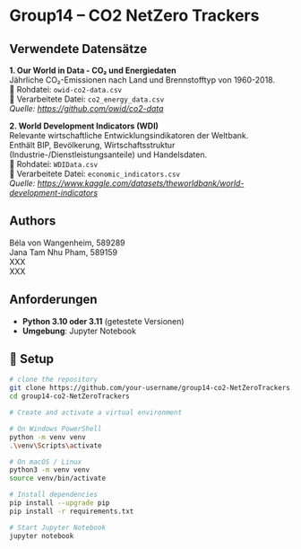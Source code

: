 # Group14 – CO2 NetZero Trackers

## Verwendete Datensätze

**1. Our World in Data - CO₂ und Energiedaten**  
Jährliche CO₂-Emissionen nach Land und Brennstofftyp von 1960-2018.  
📁 Rohdatei: `owid-co2-data.csv`  
📁 Verarbeitete Datei: `co2_energy_data.csv`  
*Quelle: https://github.com/owid/co2-data*

**2. World Development Indicators (WDI)**  
Relevante wirtschaftliche Entwicklungsindikatoren der Weltbank.  
Enthält BIP, Bevölkerung, Wirtschaftsstruktur (Industrie-/Dienstleistungsanteile) und Handelsdaten.  
📁 Rohdatei: `WDIData.csv`  
📁 Verarbeitete Datei: `economic_indicators.csv`  
*Quelle: https://www.kaggle.com/datasets/theworldbank/world-development-indicators*

## Authors
Béla von Wangenheim, 589289  
Jana Tam Nhu Pham, 589159  
XXX  
XXX

## Anforderungen
- **Python 3.10 oder 3.11** (getestete Versionen)
- **Umgebung**: Jupyter Notebook

## 🔧 Setup

```bash
# clone the repository
git clone https://github.com/your-username/group14-co2-NetZeroTrackers.git
cd group14-co2-NetZeroTrackers
```
```bash
# Create and activate a virtual environment

# On Windows PowerShell
python -m venv venv
.\venv\Scripts\activate

# On macOS / Linux
python3 -m venv venv
source venv/bin/activate
```
```bash
# Install dependencies
pip install --upgrade pip
pip install -r requirements.txt
```
```bash
# Start Jupyter Notebook
jupyter notebook
```